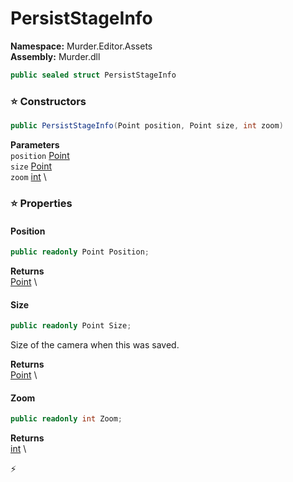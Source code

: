 # PersistStageInfo

**Namespace:** Murder.Editor.Assets \
**Assembly:** Murder.dll

```csharp
public sealed struct PersistStageInfo
```

### ⭐ Constructors
```csharp
public PersistStageInfo(Point position, Point size, int zoom)
```

**Parameters** \
`position` [Point](../../../Murder/Core/Geometry/Point.html) \
`size` [Point](../../../Murder/Core/Geometry/Point.html) \
`zoom` [int](https://learn.microsoft.com/en-us/dotnet/api/System.Int32?view=net-7.0) \

### ⭐ Properties
#### Position
```csharp
public readonly Point Position;
```

**Returns** \
[Point](../../../Murder/Core/Geometry/Point.html) \
#### Size
```csharp
public readonly Point Size;
```

Size of the camera when this was saved.

**Returns** \
[Point](../../../Murder/Core/Geometry/Point.html) \
#### Zoom
```csharp
public readonly int Zoom;
```

**Returns** \
[int](https://learn.microsoft.com/en-us/dotnet/api/System.Int32?view=net-7.0) \


⚡
